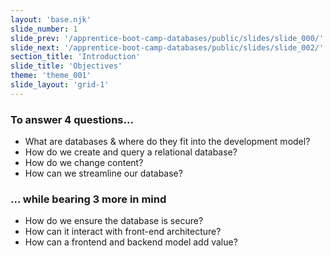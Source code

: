 ```yaml
---
layout: 'base.njk'
slide_number: 1
slide_prev: '/apprentice-boot-camp-databases/public/slides/slide_000/'
slide_next: '/apprentice-boot-camp-databases/public/slides/slide_002/'
section_title: 'Introduction'
slide_title: 'Objectives'
theme: 'theme_001'
slide_layout: 'grid-1'
---
```


### To answer 4 questions...

- What are databases & where do they fit into the development model?
- How do we create and query a relational database?
- How do we change content?
- How can we streamline our database?

### ... while bearing 3 more in mind

- How do we ensure the database is secure?
- How can it interact with front-end architecture?
- How can a frontend and backend model add value?